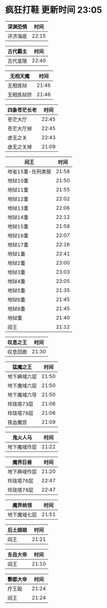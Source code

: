 # 疯狂打鞋 更新时间 23:05

| 深渊恐惧   | 时间    |
|--------|-------|
| 评济海底 | 22:15 |

| 古代霸主   | 时间    |
|--------|-------|
| 古代皇陵 | 22:40 |

| 无相天魔   | 时间    |
|--------|-------|
| 无相炼狱 | 21:46 |
| 无相炼狱挤 | 21:46 |

| 四象苍茫长老   | 时间    |
|--------|-------|
| 苍茫大厅 | 22:45 |
| 苍茫大厅掉 | 22:45 |
| 虚无之关 | 22:43 |
| 虚无之关掉 | 21:09 |

| 间王   | 时间    |
|--------|-------|
| 地省15重-在刑类狼 | 21:58 |
| 地狱10重 | 21:50 |
| 地狱11重 | 21:55 |
| 地狱12重 | 22:02 |
| 地狱13重 | 22:06 |
| 地狱14重 | 22:12 |
| 地狱15重 | 21:58 |
| 地狱16重 | 22:07 |
| 地狱17重 | 22:16 |
| 地狱1重 | 22:41 |
| 地狱2重 | 23:00 |
| 地狱3重 | 23:03 |
| 地狱4重 | 23:05 |
| 地狱5重 | 21:35 |
| 地狱6重 | 21:45 |
| 地狱8重 | 21:45 |
| 地狱重 | 21:40 |
| 阎王 | 21:12 |

| 叹息之王   | 时间    |
|--------|-------|
| 叹息回廊 | 21:30 |

| 猛魔之王   | 时间    |
|--------|-------|
| 地下麻域六层 | 21:50 |
| 地下魔域六层 | 21:50 |
| 地下魔域六导 | 21:50 |
| 玲珑塔73层 | 21:06 |
| 玲珑塔78层 | 21:06 |
| 铁血魔宫 | 21:09 |

| 鬼火人马   | 时间    |
|--------|-------|
| 地下魔域作层 | 21:22 |

| 魔界巨兽   | 时间    |
|--------|-------|
| 地下麻域作层 | 21:20 |
| 玲珑塔76层 | 22:47 |
| 玲珑塔78层 | 22:47 |

| 魔界统领   | 时间    |
|--------|-------|
| 地下魔域七层 | 21:51 |

| 后土娘娘   | 时间    |
|--------|-------|
| 阎王 | 21:21 |

| 东岳大帝   | 时间    |
|--------|-------|
| 阎王 | 21:10 |

| 酆都大帝   | 时间    |
|--------|-------|
| 疗王殴 | 21:24 |
| 阎王 | 21:24 |